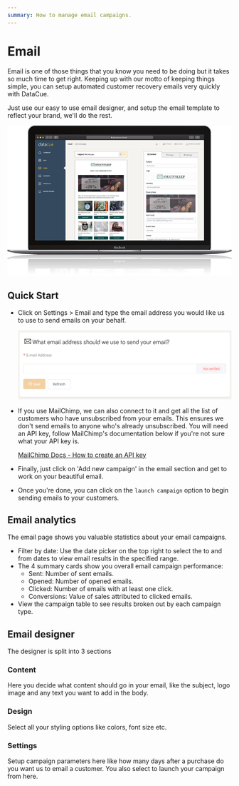 ```yaml
---
summary: How to manage email campaigns.
---
```


# Email

Email is one of those things that you know you need to be doing but it takes so much time to get right. Keeping up with our motto of keeping things simple, you can setup automated customer recovery emails very quickly with DataCue.

Just use our easy to use email designer, and setup the email template to reflect your brand, we'll do the rest.

![Dashboard email](./images/dashboard-email.png)

## Quick Start

- Click on Settings > Email and type the email address you would like us to use to send emails on your behalf.

  ![Dashboard email](./images/email-settings.png)

- If you use MailChimp, we can also connect to it and get all the list of customers who have unsubscribed from your emails. This ensures we don't send emails to anyone who's already unsubscribed. You will need an API key, follow MailChimp's documentation below if you're not sure what your API key is.

  [MailChimp Docs - How to create an API key](https://mailchimp.com/en/help/about-api-keys/)

- Finally, just click on 'Add new campaign' in the email section and get to work on your beautiful email.

- Once you're done, you can click on the `launch campaign` option to begin sending emails to your customers.

## Email analytics

The email page shows you valuable statistics about your email campaigns.

- Filter by date: Use the date picker on the top right to select the to and from dates to view email results in the specified range.
- The 4 summary cards show you overall email campaign performance:
  - Sent: Number of sent emails.
  - Opened: Number of opened emails.
  - Clicked: Number of emails with at least one click.
  - Conversions: Value of sales attributed to clicked emails.
- View the campaign table to see results broken out by each campaign type.

## Email designer

The designer is split into 3 sections

### Content

Here you decide what content should go in your email, like the subject, logo image and any text you want to add in the body.

### Design

Select all your styling options like colors, font size etc.

### Settings

Setup campaign parameters here like how many days after a purchase do you want us to email a customer. You also select to launch your campaign from here.
